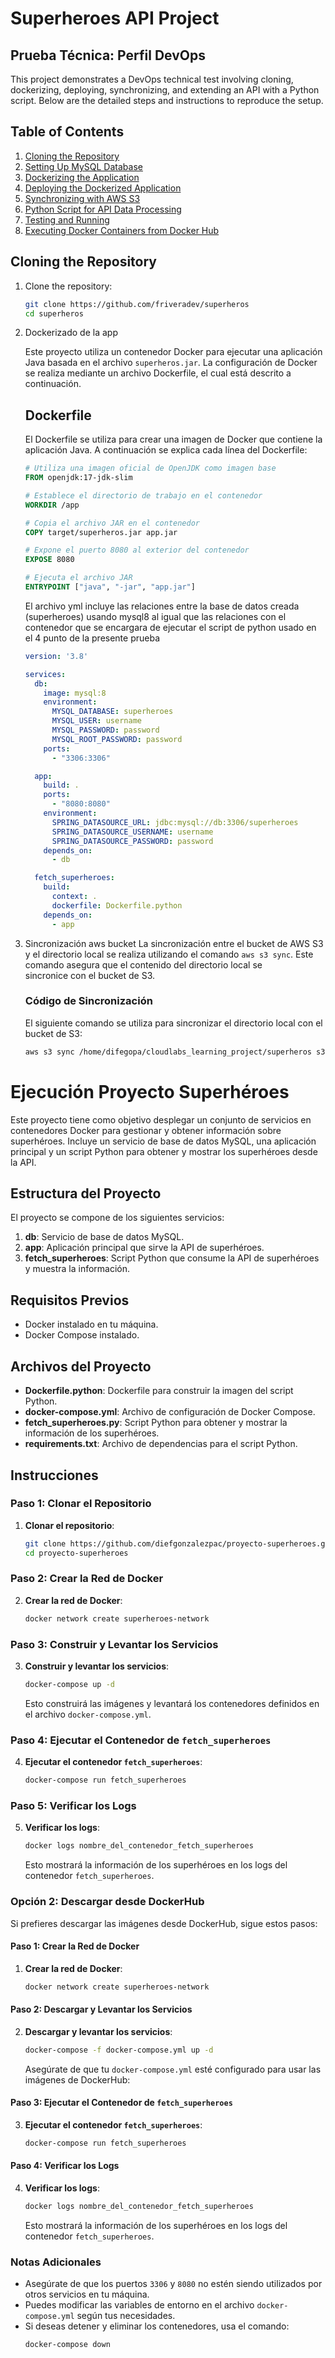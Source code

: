 # Superheroes API Project

## Prueba Técnica: Perfil DevOps

This project demonstrates a DevOps technical test involving cloning, dockerizing, deploying, synchronizing, and extending an API with a Python script. Below are the detailed steps and instructions to reproduce the setup.

## Table of Contents

1. [Cloning the Repository](#cloning-the-repository)
2. [Setting Up MySQL Database](#setting-up-mysql-database)
3. [Dockerizing the Application](#dockerizing-the-application)
4. [Deploying the Dockerized Application](#deploying-the-dockerized-application)
5. [Synchronizing with AWS S3](#synchronizing-with-aws-s3)
6. [Python Script for API Data Processing](#python-script-for-api-data-processing)
8. [Testing and Running](#testing-and-running)
9. [Executing Docker Containers from Docker Hub](#executing-docker-containers-from-docker-hub)

## Cloning the Repository

1. Clone the repository:

   ```bash
   git clone https://github.com/friveradev/superheros
   cd superheros

2. Dockerizado de la app

   Este proyecto utiliza un contenedor Docker para ejecutar una aplicación Java basada en el archivo `superheros.jar`. La configuración de Docker se realiza mediante un archivo Dockerfile, el cual está descrito a continuación.
   
   ## Dockerfile
   
   El Dockerfile se utiliza para crear una imagen de Docker que contiene la aplicación Java. A continuación se explica cada línea del Dockerfile:
   
   ```dockerfile
   # Utiliza una imagen oficial de OpenJDK como imagen base
   FROM openjdk:17-jdk-slim
   
   # Establece el directorio de trabajo en el contenedor
   WORKDIR /app
   
   # Copia el archivo JAR en el contenedor
   COPY target/superheros.jar app.jar
   
   # Expone el puerto 8080 al exterior del contenedor
   EXPOSE 8080
   
   # Ejecuta el archivo JAR
   ENTRYPOINT ["java", "-jar", "app.jar"]
   ```

   El archivo yml incluye las relaciones entre la base de datos creada (superheroes) usando mysql8 al igual que las relaciones con el contenedor que se encargara de ejecutar el script de python usado en el 4 punto de la presente prueba
   
      ```yaml
      version: '3.8'
      
      services:
        db:
          image: mysql:8
          environment:
            MYSQL_DATABASE: superheroes
            MYSQL_USER: username
            MYSQL_PASSWORD: password
            MYSQL_ROOT_PASSWORD: password
          ports:
            - "3306:3306"
      
        app:
          build: .
          ports:
            - "8080:8080"
          environment:
            SPRING_DATASOURCE_URL: jdbc:mysql://db:3306/superheroes
            SPRING_DATASOURCE_USERNAME: username
            SPRING_DATASOURCE_PASSWORD: password
          depends_on:
            - db
      
        fetch_superheroes:
          build:
            context: .
            dockerfile: Dockerfile.python
          depends_on:
            - app
   ```
       
3. Sincronización aws bucket
   La sincronización entre el bucket de AWS S3 y el directorio local se realiza utilizando el comando `aws s3 sync`. Este comando asegura que el contenido del directorio local se    
   sincronice con el bucket de S3.
   
   ### Código de Sincronización
   
   El siguiente comando se utiliza para sincronizar el directorio local con el bucket de S3:
   
   ```sh
   aws s3 sync /home/difegopa/cloudlabs_learning_project/superheros s3://superheros-bucket --delete
   ```

# Ejecución Proyecto Superhéroes

Este proyecto tiene como objetivo desplegar un conjunto de servicios en contenedores Docker para gestionar y obtener información sobre superhéroes. Incluye un servicio de base de datos MySQL, una aplicación principal y un script Python para obtener y mostrar los superhéroes desde la API.

## Estructura del Proyecto

El proyecto se compone de los siguientes servicios:

1. **db**: Servicio de base de datos MySQL.
2. **app**: Aplicación principal que sirve la API de superhéroes.
3. **fetch_superheroes**: Script Python que consume la API de superhéroes y muestra la información.

## Requisitos Previos

- Docker instalado en tu máquina.
- Docker Compose instalado.

## Archivos del Proyecto

- **Dockerfile.python**: Dockerfile para construir la imagen del script Python.
- **docker-compose.yml**: Archivo de configuración de Docker Compose.
- **fetch_superheroes.py**: Script Python para obtener y mostrar la información de los superhéroes.
- **requirements.txt**: Archivo de dependencias para el script Python.

## Instrucciones

### Paso 1: Clonar el Repositorio

1. **Clonar el repositorio**:
    ```sh
    git clone https://github.com/diefgonzalezpac/proyecto-superheroes.git
    cd proyecto-superheroes
    ```

### Paso 2: Crear la Red de Docker

2. **Crear la red de Docker**:
    ```sh
    docker network create superheroes-network
    ```

### Paso 3: Construir y Levantar los Servicios

3. **Construir y levantar los servicios**:
    ```sh
    docker-compose up -d
    ```

    Esto construirá las imágenes y levantará los contenedores definidos en el archivo `docker-compose.yml`.

### Paso 4: Ejecutar el Contenedor de `fetch_superheroes`

4. **Ejecutar el contenedor `fetch_superheroes`**:
    ```sh
    docker-compose run fetch_superheroes
    ```

### Paso 5: Verificar los Logs

5. **Verificar los logs**:
    ```sh
    docker logs nombre_del_contenedor_fetch_superheroes
    ```

    Esto mostrará la información de los superhéroes en los logs del contenedor `fetch_superheroes`.

### Opción 2: Descargar desde DockerHub

Si prefieres descargar las imágenes desde DockerHub, sigue estos pasos:

#### Paso 1: Crear la Red de Docker

1. **Crear la red de Docker**:
    ```sh
    docker network create superheroes-network
    ```

#### Paso 2: Descargar y Levantar los Servicios

2. **Descargar y levantar los servicios**:
    ```sh
    docker-compose -f docker-compose.yml up -d
    ```

    Asegúrate de que tu `docker-compose.yml` esté configurado para usar las imágenes de DockerHub:


#### Paso 3: Ejecutar el Contenedor de `fetch_superheroes`

3. **Ejecutar el contenedor `fetch_superheroes`**:
    ```sh
    docker-compose run fetch_superheroes
    ```

#### Paso 4: Verificar los Logs

4. **Verificar los logs**:
    ```sh
    docker logs nombre_del_contenedor_fetch_superheroes
    ```

    Esto mostrará la información de los superhéroes en los logs del contenedor `fetch_superheroes`.

### Notas Adicionales

- Asegúrate de que los puertos `3306` y `8080` no estén siendo utilizados por otros servicios en tu máquina.
- Puedes modificar las variables de entorno en el archivo `docker-compose.yml` según tus necesidades.
- Si deseas detener y eliminar los contenedores, usa el comando:
    ```sh
    docker-compose down
    ```

